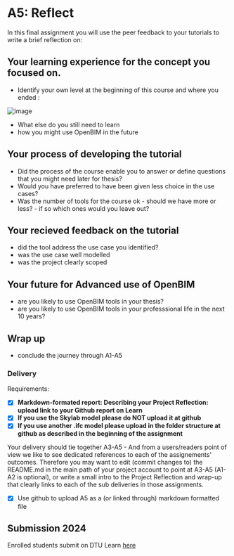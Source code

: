 # A5: Reflect
In this final assignment you will use the peer feedback to your tutorials to write a brief reflection on:

## Your learning experience for the concept you focused on.
- Identify your own level at the beginning of this course and where you ended :
   
![image](https://github.com/timmcginley/41934/assets/3524250/76aa9086-ad7b-45d7-849d-ed4cfa3ae6de)

  
- What else do you still need to learn 
- how you might use OpenBIM in the future

## Your process of developing the tutorial
- Did the process of the course enable you to answer or define questions that you might need later for thesis?
- Would you have preferred to have been given less choice in the use cases?
- Was the number of tools for the course ok - should we have more or less? - if so which ones would you leave out?

## Your recieved feedback on the tutorial
- did the tool address the use case you identified?
- was the use case well modelled
- was the project clearly scoped

## Your future for Advanced use of OpenBIM
- are you likely to use OpenBIM tools in your thesis?
- are you likely to use OpenBIM tools in your professsional life in the next 10 years?

## Wrap up
- conclude the journey through A1-A5

### Delivery

Requirements:
+ [x] **Markdown-formated report: Describing your Project Reflection: upload link to your Github report on Learn**
+ [X] **If you use the Skylab model please do NOT upload it at github**
+ [X] **If you use another .ifc model please upload in the folder structure at github as described in the beginning of the assignment**
      
Your delivery should tie together A3-A5 - And from a users/readers point of view we like to see dedicated references to each of the assignements' outcomes.
Therefore you may want to edit (commit changes to) the README.md in the main path of your project account to point at A3-A5 (A1-A2 is optional), or write a small intro to the Project Reflection and wrap-up that clearly links to each of the sub deliveries in those assignments. 

+ [x] Use github to upload A5 as a (or linked through) markdown formatted file

## Submission 2024
Enrolled students submit on DTU Learn [here](https://learn.inside.dtu.dk/d2l/lms/dropbox/user/folders_list.d2l?ou=215344&isprv=0)
